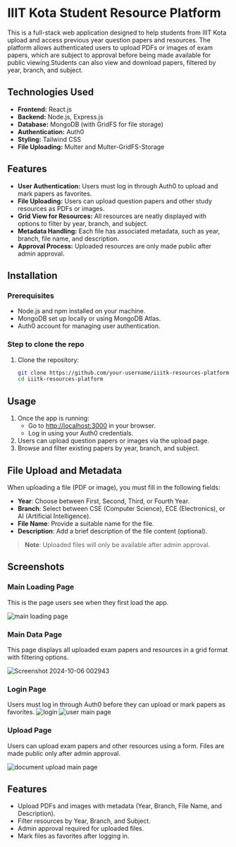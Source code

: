 # IIIT Kota Student Resource Platform

This is a full-stack web application designed to help students from IIIT Kota upload and 
access previous year question papers and resources. The platform allows authenticated users
to upload PDFs or images of exam papers, which are subject to approval before being made
available for public viewing.Students can also view and download papers, filtered by year,
branch, and subject.

## Technologies Used

- **Frontend:** React.js
- **Backend:** Node.js, Express.js
- **Database:** MongoDB (with GridFS for file storage)
- **Authentication:** Auth0
- **Styling:** Tailwind CSS
- **File Uploading:** Multer and Multer-GridFS-Storage

## Features

- **User Authentication:** Users must log in through Auth0 to upload and mark papers as favorites.
- **File Uploading:** Users can upload question papers and other study resources as PDFs or images.
- **Grid View for Resources:** All resources are neatly displayed with options to filter by year, branch, and subject.
- **Metadata Handling:** Each file has associated metadata, such as year, branch, file name, and description.
- **Approval Process:** Uploaded resources are only made public after admin approval.

## Installation

### Prerequisites

- Node.js and npm installed on your machine.
- MongoDB set up locally or using MongoDB Atlas.
- Auth0 account for managing user authentication.

### Step to clone the repo

1. Clone the repository:

   ```bash
   git clone https://github.com/your-username/iiitk-resources-platform.git
   cd iiitk-resources-platform
## Usage

1. Once the app is running:
   - Go to [http://localhost:3000](http://localhost:3000) in your browser.
   - Log in using your Auth0 credentials.
2. Users can upload question papers or images via the upload page.
3. Browse and filter existing papers by year, branch, and subject.

## File Upload and Metadata

When uploading a file (PDF or image), you must fill in the following fields:

- **Year**: Choose between First, Second, Third, or Fourth Year.
- **Branch**: Select between CSE (Computer Science), ECE (Electronics), or AI (Artificial Intelligence).
- **File Name**: Provide a suitable name for the file.
- **Description**: Add a brief description of the file content (optional).

> **Note**: Uploaded files will only be available after admin approval.

## Screenshots

### Main Loading Page
This is the page users see when they first load the app.

![main loading page](https://github.com/user-attachments/assets/38c89b82-0b11-449f-b785-2ec438ce27e2)


### Main Data Page
This page displays all uploaded exam papers and resources in a grid format with filtering options.

![Screenshot 2024-10-06 002943](https://github.com/user-attachments/assets/7fbfa99e-a3f3-48c1-b6e8-5980d30731f1)


### Login Page
Users must log in through Auth0 before they can upload or mark papers as favorites.
![login](https://github.com/user-attachments/assets/5b3a1779-0a86-4135-99ab-5053ad3f3988)
![user main page](https://github.com/user-attachments/assets/8c3a349c-b82a-49c3-b863-2701798ec5f4)



### Upload Page
Users can upload exam papers and other resources using a form. Files are made public only after admin approval.

![document upload main page](https://github.com/user-attachments/assets/395f89e8-cf0c-449e-b872-b0bd6e216874)


## Features

- Upload PDFs and images with metadata (Year, Branch, File Name, and Description).
- Filter resources by Year, Branch, and Subject.
- Admin approval required for uploaded files.
- Mark files as favorites after logging in.
